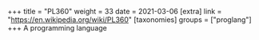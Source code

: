 +++
title = "PL360"
weight = 33
date = 2021-03-06
[extra]
link = "https://en.wikipedia.org/wiki/PL360"
[taxonomies]
groups = ["proglang"]
+++
A programming language

